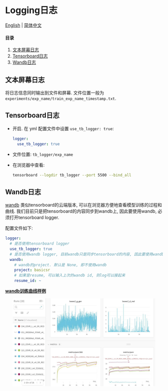 # Logging日志

[English](Logging.md) | [简体中文](Logging_CN.md)

#### 目录

1. [文本屏幕日志](#文本屏幕日志)
1. [Tensorboard日志](#Tensorboard日志)
1. [Wandb日志](#Wandb日志)

## 文本屏幕日志

将日志信息同时输出到文件和屏幕. 文件位置一般为`experiments/exp_name/train_exp_name_timestamp.txt`.

## Tensorboard日志

- 开启. 在 yml 配置文件中设置 `use_tb_logger: true`:

    ```yml
    logger:
      use_tb_logger: true
    ```

- 文件位置: `tb_logger/exp_name`
- 在浏览器中查看:

    ```bash
    tensorboard --logdir tb_logger --port 5500 --bind_all
    ```

## Wandb日志

[wandb](https://www.wandb.com/) 类似tensorboard的云端版本, 可以在浏览器方便地查看模型训练的过程和曲线. 我们目前只是把tensorboard的内容同步到wandb上, 因此要使用wandb, 必须打开tensorboard logger.

配置文件如下:

```yml
logger:
  # 是否使用tensorboard logger
  use_tb_logger: true
  # 是否使用wandb logger, 目前wandb只是同步tensorboard的内容, 因此要使用wandb, 必须也同时使用tensorboard
  wandb:
    # wandb的project. 默认是 None, 即不使用wandb
    project: basicsr
    # 如果是resume, 可以输入上次的wandb id, 则log可以接起来
    resume_id: ~
```

**[wandb训练曲线样例](https://app.wandb.ai/xintao/basicsr)**

<p align="center">
<a href="https://app.wandb.ai/xintao/basicsr" target="_blank">
   <img src="../assets/wandb.jpg" height="280">
</a></p>
